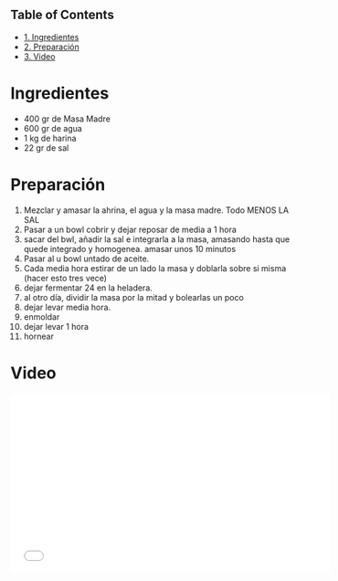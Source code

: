 <div id="table-of-contents">
<h2>Table of Contents</h2>
<div id="text-table-of-contents">
<ul>
<li><a href="#sec-1">1. Ingredientes</a></li>
<li><a href="#sec-2">2. Preparación</a></li>
<li><a href="#sec-3">3. Video</a></li>
</ul>
</div>
</div>

# Ingredientes<a id="sec-1"></a>

-   400 gr de Masa Madre
-   600 gr de agua
-   1 kg de harina
-   22 gr de sal

# Preparación<a id="sec-2"></a>

1.  Mezclar y amasar la ahrina, el agua y la masa madre. Todo MENOS LA SAL
2.  Pasar a un bowl cobrir y dejar reposar de media a 1 hora
3.  sacar del bwl, añadir la sal e integrarla a la masa, amasando hasta que quede integrado y homogenea. amasar unos 10 minutos
4.  Pasar al u bowl untado de aceite.
5.  Cada media hora estirar de un lado la masa y doblarla sobre si misma (hacer esto tres vece)
6.  dejar fermentar 24 en la heladera.
7.  al otro día, dividir la masa por la mitad y bolearlas un poco
8.  dejar levar media hora.
9.  enmoldar
10. dejar levar 1 hora
11. hornear

# Video<a id="sec-3"></a>

<iframe width="560" height="315" src="//www.youtube.com/embed/8DsZjNJFafc?list=PLLWjMR6oKO5CXE<sub>g4yu8AcrbI7SNKydoM</sub>" frameborder="0" allowfullscreen></iframe>
